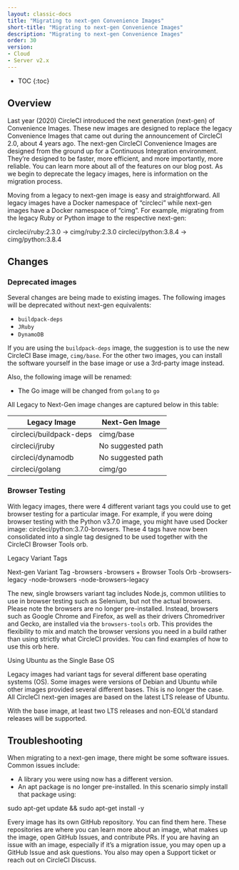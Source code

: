 ```yaml
---
layout: classic-docs
title: "Migrating to next-gen Convenience Images"
short-title: "Migrating to next-gen Convenience Images"
description: "Migrating to next-gen Convenience Images"
order: 30
version:
- Cloud
- Server v2.x
---
```


* TOC
{:toc}


## Overview

Last year (2020) CircleCI introduced the next generation (next-gen) of Convenience Images. These new images are designed to replace the legacy Convenience Images that came out during the announcement of CircleCI 2.0, about 4 years ago. The next-gen CircleCI Convenience Images are designed from the ground up for a Continuous Integration environment. They’re designed to be faster, more efficient, and more importantly, more reliable. You can learn more about all of the features on our blog post. As we begin to deprecate the legacy images, here is information on the migration process.

Moving from a legacy to next-gen image is easy and straightforward. All legacy images have a Docker namespace of “circleci” while next-gen images have a Docker namespace of “cimg”. For example, migrating from the legacy Ruby or Python image to the respective next-gen:

circleci/ruby:2.3.0 -> cimg/ruby:2.3.0
circleci/python:3.8.4 -> cimg/python:3.8.4


## Changes

### Deprecated images

Several changes are being made to existing images. The following images will be deprecated without next-gen equivalents:

* `buildpack-deps`
* `JRuby`
* `DynamoDB`

If you are using the `buildpack-deps` image, the suggestion is to use the new CircleCI Base image, `cimg/base`. For the other two images, you can install the software yourself in the base image or use a 3rd-party image instead.

Also, the following image will be renamed:

* The Go image will be changed from `golang` to `go`

All Legacy to Next-Gen image changes are captured below in this table:



| Legacy Image | Next-Gen Image |
| --- | --- |
| circleci/buildpack-deps | cimg/base |
| circleci/jruby | No suggested path |
| circleci/dynamodb | No suggested path |
| circleci/golang | cimg/go |


### Browser Testing

With legacy images, there were 4 different variant tags you could use to get browser testing for a particular image. For example, if you were doing browser testing with the Python v3.7.0 image, you might have used Docker image: circleci/python:3.7.0-browsers. These 4 tags have now been consolidated into a single tag designed to be used together with the CircleCI Browser Tools orb.


Legacy Variant Tags


Next-gen Variant Tag
-browsers
-browsers + Browser Tools Orb
-browsers-legacy
-node-browsers
-node-browsers-legacy


The new, single browsers variant tag includes Node.js, common utilities to use in browser testing such as Selenium, but not the actual browsers. Please note the browsers are no longer pre-installed. Instead, browsers such as Google Chrome and Firefox, as well as their drivers Chromedriver and Gecko, are installed via the `browsers-tools` orb. This provides the flexibility to mix and match the browser versions you need in a build rather than using strictly what CircleCI provides. You can find examples of how to use this orb here.

Using Ubuntu as the Single Base OS

Legacy images had variant tags for several different base operating systems (OS). Some images were versions of Debian and Ubuntu while other images provided several different bases. This is no longer the case. All CircleCI next-gen images are based on the latest LTS release of Ubuntu.

With the base image, at least two LTS releases and non-EOL’d standard releases will be supported.


## Troubleshooting

When migrating to a next-gen image, there might be some software issues. Common issues include:
* A library you were using now has a different version. 
* An apt package is no longer pre-installed. In this scenario simply install that package using:

sudo apt-get update && sudo apt-get install -y <the-package>

Every image has its own GitHub repository. You can find them here. These repositories are where you can learn more about an image, what makes up the image, open GitHub Issues, and contribute PRs. If you are having an issue with an image, especially if it’s a migration issue, you may open up a GitHub Issue and ask questions. You also may open a Support ticket or reach out on CircleCI Discuss. 

